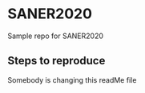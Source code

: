 # SANER2020
Sample repo for SANER2020

Steps to reproduce
----------------------

Somebody is changing this readMe file
